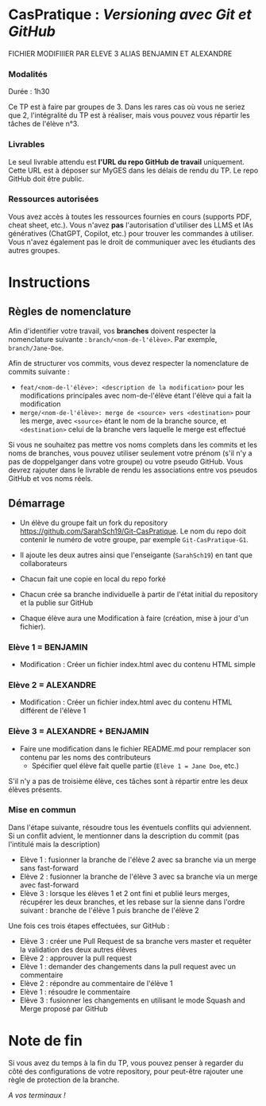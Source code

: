 # CasPratique : *Versioning avec Git et GitHub*





FICHIER MODIFIIIER PAR ELEVE 3 ALIAS BENJAMIN ET ALEXANDRE 






### Modalités

Durée : 1h30

Ce TP est à faire par groupes de 3. Dans les rares cas où vous ne seriez que 2, l'intégralité du TP est à réaliser, mais vous pouvez vous répartir les tâches de l'élève n°3. 

### Livrables

Le seul livrable attendu est **l'URL du repo GitHub de travail** uniquement. Cette URL est à déposer sur MyGES dans les délais de rendu du TP. Le repo GitHub doit être public.

### Ressources autorisées

Vous avez accès à toutes les ressources fournies en cours (supports PDF, cheat sheet, etc.). Vous n'avez **pas** l'autorisation d'utiliser des LLMS et IAs génératives (ChatGPT, Copilot, etc.) pour trouver les commandes à utiliser. Vous n'avez également pas le droit de communiquer avec les étudiants des autres groupes.

# Instructions

## Règles de nomenclature

Afin d'identifier votre travail, vos **branches** doivent respecter la nomenclature suivante : `branch/<nom-de-l'élève>`. Par exemple, `branch/Jane-Doe`.

Afin de structurer vos commits, vous devez respecter la nomenclature de commits suivante :
- `feat/<nom-de-l'élève>: <description de la modification>` pour les modifications principales avec nom-de-l'élève étant l'élève qui a fait la modification
- `merge/<nom-de-l'élève>: merge de <source> vers <destination>` pour les merge, avec `<source>` étant le nom de la branche source, et `<destination>` celui de la branche vers laquelle le merge est effectué

Si vous ne souhaitez pas mettre vos noms complets dans les commits et les noms de branches, vous pouvez utiliser seulement votre prénom (s'il n'y a pas de doppelganger dans votre groupe) ou votre pseudo GitHub. Vous devrez rajouter dans le livrable de rendu les associations entre vos pseudos GitHub et vos noms réels.

## Démarrage

- Un élève du groupe fait un fork du repository https://github.com/SarahSch19/Git-CasPratique. Le nom du repo doit contenir le numéro de votre groupe, par exemple `Git-CasPratique-G1`.
- Il ajoute les deux autres ainsi que l'enseigante (`SarahSch19`) en tant que collaborateurs
- Chacun fait une copie en local du repo forké
- Chacun crée sa branche individuelle à partir de l'état initial du repository et la publie sur GitHub

- Chaque élève aura une Modification à faire (création, mise à jour d'un fichier).

### Elève 1 = BENJAMIN
  - Modification : Créer un fichier index.html avec du contenu HTML simple

### Elève 2 = ALEXANDRE
  - Modification : Créer un fichier index.html avec du contenu HTML différent de l'élève 1

### Elève 3 = ALEXANDRE + BENJAMIN 
  - Faire une modification dans le fichier README.md pour remplacer son contenu par les noms des contributeurs
    - Spécifier quel élève fait quelle partie (`Elève 1 = Jane Doe`, etc.)

S'il n'y a pas de troisième élève, ces tâches sont à répartir entre les deux élèves présents.

### Mise en commun
Dans l'étape suivante, résoudre tous les éventuels conflits qui adviennent. Si un conflit advient, le mentionner dans la description du commit (pas l'intitulé mais la description)
  - Elève 1 : fusionner la branche de l'élève 2 avec sa branche via un merge sans fast-forward
  - Elève 2 : fusionner la branche de l'élève 3 avec sa branche via un merge avec fast-forward
  - Elève 3 : lorsque les élèves 1 et 2 ont fini et publié leurs merges, récupérer les deux branches, et les rebase sur la sienne dans l'ordre suivant : branche de l'élève 1 puis branche de l'élève 2

Une fois ces trois étapes effectuées, sur GitHub :
  - Elève 3 : créer une Pull Request de sa branche vers master et requêter la validation des deux autres élèves
  - Elève 2 : approuver la pull request
  - Elève 1 : demander des changements dans la pull request avec un commentaire
  - Elève 2 : répondre au commentaire de l'élève 1
  - Elève 1 : résoudre le commentaire
  - Elève 3 : fusionner les changements en utilisant le mode Squash and Merge proposé par GitHub

# Note de fin

Si vous avez du temps à la fin du TP, vous pouvez penser à regarder du côté des configurations de votre repository, pour peut-être rajouter une règle de protection de la branche.

*A vos terminaux !*
